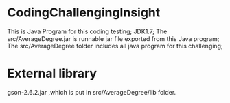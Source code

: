 # CodingChallengingInsight
This is Java Program for this coding testing;
JDK1.7;
The  src/AverageDegree.jar is runnable jar file exported from this Java program;
The src/AverageDegree folder includes all java program for this challenging;
# External library 
gson-2.6.2.jar ,which is put in src/AverageDegree/lib folder.
